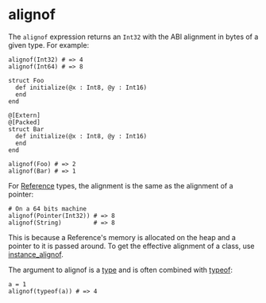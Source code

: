 # alignof

The `alignof` expression returns an `Int32` with the ABI alignment in bytes of a given type. For example:

```crystal
alignof(Int32) # => 4
alignof(Int64) # => 8

struct Foo
  def initialize(@x : Int8, @y : Int16)
  end
end

@[Extern]
@[Packed]
struct Bar
  def initialize(@x : Int8, @y : Int16)
  end
end

alignof(Foo) # => 2
alignof(Bar) # => 1
```

For [Reference](https://crystal-lang.org/api/Reference.html) types, the alignment is the same as the alignment of a pointer:

```crystal
# On a 64 bits machine
alignof(Pointer(Int32)) # => 8
alignof(String)         # => 8
```

This is because a Reference's memory is allocated on the heap and a pointer to it is passed around. To get the effective alignment of a class, use [instance_alignof](instance_alignof.md).

The argument to alignof is a [type](type_grammar.md) and is often combined with [typeof](typeof.md):

```crystal
a = 1
alignof(typeof(a)) # => 4
```
